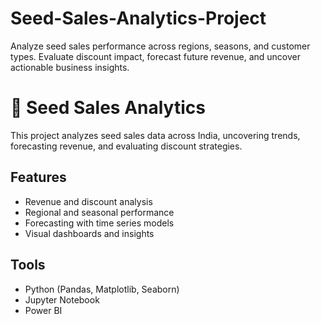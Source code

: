 # Seed-Sales-Analytics-Project
Analyze seed sales performance across regions, seasons, and customer types. Evaluate discount impact, forecast future revenue, and uncover actionable business insights.
# 🌾 Seed Sales Analytics

This project analyzes seed sales data across India, uncovering trends, forecasting revenue, and evaluating discount strategies.

## Features
- Revenue and discount analysis
- Regional and seasonal performance
- Forecasting with time series models
- Visual dashboards and insights

## Tools
- Python (Pandas, Matplotlib, Seaborn)
- Jupyter Notebook
- Power BI 


